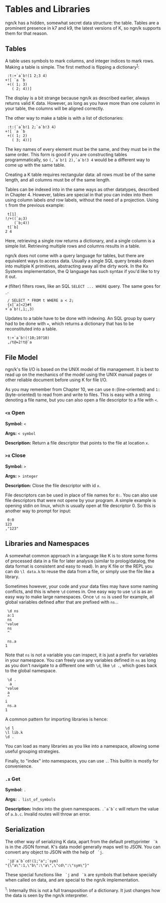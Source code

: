 # Tables and Libraries

ngn/k has a hidden, somewhat secret data structure: the table. Tables are a
prominent presence in k7 and k9, the latest versions of K, so ngn/k supports
them for that reason.

## Tables
A table uses symbols to mark columns, and integer indices to mark rows.
Making a table is simple. The first method is flipping a dictionary<sup>[1](#one)</sup>:
```
 :t:+`a`b!(1 2;3 4)
+![ `a `b
 +(( 1; 3)
   ( 2; 4))]
```
The display is a bit strange because ngn/k as described earlier, always returns
valid K data. However, as long as you have more than one column in your table,
the columns will be aligned correctly.


The other way to make a table is with a list of dictionaries:
```
 :t:(`a`b!1 2;`a`b!3 4)
+![ `a `b
 +(( 1; 2)
   ( 3; 4))]
```
The key names of every element must be the same, and they must be in
the same order. This form is good if you are constructing tables
programmatically, so ``(,`a`b!1 2),`a`b!3 4`` would be a different way to come
up with the same table.

Creating a K table requires rectangular data: all rows must be of the same
length, and all columns must be of the same length.

Tables can be indexed into in the same ways as other datatypes, described in
Chapter 4. However, tables are special in that you can index into them using
column labels *and* row labels, without the need of a projection. Using `t`
from the previous example:

```
 t[1]
!/+((`a;3)
    (`b;4))
 t[`b]
2 4
```

Here, retrieving a single row returns a dictionary, and a single column is a
simple list. Retrieving multiple rows and columns results in a table.

ngn/k does not come with a query language for tables, but there are
equivalent ways to access data. Usually a single SQL query breaks down into
multiple K primitives, abstracting away all the dirty work. In the Kx Systems
implementation, the Q language has such syntax if you'd like to try it out.

`#` (filter) filters rows, like an SQL `SELECT ... WHERE` query.
The same goes for `_`.
```
 / SELECT * FROM t WHERE a < 2;
 {x[`a]<2}#t
+`a`b!(,1;,3)
```

Updates to a table have to be done with indexing. An SQL group by query had to
be done with `=`, which returns a dictionary that has to be reconstituted into
a table.

```
 t:+`a`b!(!10;10?10)
 ,/t@=2!t@`a
```

## File Model
ngn/k's file I/O is based on the UNIX model of file management. It is best to
read up on the mechanics of the model using the UNIX manual pages or other
reliable document before using K for file I/O.

As you may remember from Chapter 10, we can use `0:`(line-oriented) and `1:`
(byte-oriented) to read from and
write to files. This is easy with a string denoting a file name, but you can
also open a file descriptor to a file with `<`.

### `<x` Open

**Symbol:** `<`

**Args:** `< symbol`

**Description:** Return a file descriptor that points to the file at location
`x`.

### `>x` Close

**Symbol:** `>`

**Args:** `> integer`

**Description:** Close the file descriptor with id `x`.

File descriptors can be used in place of file names for `0:`. You can also use
file descriptors that were not opene by your program. A simple example is
opening stdin on linux, which is usually open at file descriptor 0. So this is
another way to prompt for input:
```
 0:0
123
,"123"
```

## Libraries and Namespaces
A somewhat common approach in a language like K is to store some forms of
processed data in a file for later analysis (similar to prolog/datalog, the
data format is consistent and easy to read). In any K file or the REPL you can
do `\l data.k` to reuse the data from a file, or simply use the file like a library.

Sometimes however, your code and your data files may have some naming conflicts,
and this is where `\d` comes in. One easy way to use `\d` is as an easy way to
make large namespaces. Once `\d ns` is used for example, all global variables
defined after that are prefixed with `ns.`.
```
 \d ns
 a:1
 ns
'value
 ns
 ^

 ns.a
1
```

Note that `ns` is not a variable you can inspect, it is just a prefix for
variables in your namespace. You can freely use any variables defined in `ns`
as long as you don't navigate to a different one with `\d`, like `\d .`,
which goes back to the global namespace.

```
 \d .
  a
'value
 a
 ^
i
 ns.a
1
```

A common pattern for importing libraries is hence:
```
\d l
\l lib.k
\d .
```
You can load as many libraries as you like into a namespace, allowing some
useful grouping strategies.

Finally, to "index" into namespaces, you can use `.`. This builtin is mostly
for convenience.

### `.x` Get

**Symbol:** `.`

**Args:** `. list_of_symbols`

**Description:** Index into the given namespaces. ``.`a`b`c`` will return the
value of `a.b.c`. Invalid routes will throw an error.

## Serialization
The other way of serializing K data, apart from the default prettyprinter `` `k``
is in the JSON format. K's data model generally maps well to JSON. You can convert any
object to JSON with the help of `` `j``.
```
 `j@`a`b`cd!(1;"a";`sym)
"{\"a\":1,\"b\":\"a\",\"cd\":\"sym\"}"
```

These special functions like `` `j`` and `` `k`` are symbols that behave
specially when called on data, and are special to the ngn/k implementation.

<sup id="one">1</sup>: Internally this is not a full transposition of a
dictionary. It just changes how the data is seen by the ngn/k interpreter.
